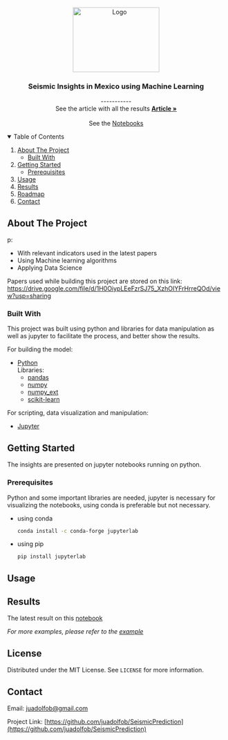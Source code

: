 <br />
<p align="center">
  <a href="https://github.com/othneildrew/Best-README-Template">
    <img src="https://i.imgur.com/6IUXvcW.png" alt="Logo" width="200" height="150">
  </a>
</p>


<h3 align="center">Seismic Insights in Mexico using Machine Learning</h3>

<p align="center">
    -----------
    <br />
    See the article with all the results <a href="https://docs.google.com/document/d/10OHSwhNoUojVWViDw_0w9KfLTqGH50FKe3zlH1BQNjU/edit?usp=sharing"><strong>Article »</strong></a>
    <br />
    <br />
    See the <a href="https://github.com/juadolfob/SeismicPrediction/tree/master/notebooks">Notebooks</a>
</p>

<!-- TABLE OF CONTENTS -->
<details open="open">
  <summary>Table of Contents</summary>
  <ol>
    <li>
      <a href="#about-the-project">About The Project</a>
      <ul>
        <li><a href="#built-with">Built With</a></li>
      </ul>
    </li>
    <li>
      <a href="#getting-started">Getting Started</a>
      <ul>
        <li><a href="#prerequisites">Prerequisites</a></li>
      </ul>
    </li>
    <li><a href="#usage">Usage</a></li>
    <li><a href="#results">Results</a></li>
    <li><a href="#roadmap">Roadmap</a></li>
    <li><a href="#contact">Contact</a></li>
  </ol>
</details>



<!-- ABOUT THE PROJECT -->

## About The Project


p:

* With relevant indicators used in the latest papers
* Using Machine learning algorithms
* Applying Data Science

Papers used while building this project are stored on this link:
https://drive.google.com/file/d/1H0OiypLEeFzrSJ75_XzhOIYFrHrreQOd/view?usp=sharing

### Built With

This project was built using python and libraries for data manipulation as well as jupyter to facilitate the process,
and better show the results.

For building the model:

* [Python](https://www.python.org/)
<br>Libraries:<br>
  * [pandas](https://pandas.pydata.org/)
  * [numpy](https://numpy.org/)
  * [numpy_ext](https://numpy_ext.org/)
  * [scikit-learn](https://scikit-learn.org/)

For scripting, data visualization and manipulation:
  
* [Jupyter](https://jupyter.org/)

<!-- GETTING STARTED -->

## Getting Started

The insights are presented on jupyter notebooks running on python.

### Prerequisites

Python and some important libraries are needed, jupyter is necessary for visualizing the notebooks, using conda is preferable but not necessary.

* using conda
  ```bash
  conda install -c conda-forge jupyterlab
  ```
  
* using pip
  ```bash
  pip install jupyterlab
  ```

## Usage
## Results
The latest result on this [notebook](https://github.com/juadolfob/SeismicPrediction/blob/master/notebooks/testing/Untitled.ipynb)

_For more examples, please refer to the [example](https://example.com)_

<!-- LICENSE -->

## License

Distributed under the MIT License. See `LICENSE` for more information.

<!-- CONTACT -->

## Contact

Email: juadolfob@gmail.com

Project Link: [https://github.com/juadolfob/SeismicPrediction](https://github.com/juadolfob/SeismicPrediction)




[contributors-shield]: https://img.shields.io/github/contributors/othneildrew/Best-README-Template.svg?style=for-the-badge

[contributors-url]: https://github.com/othneildrew/Best-README-Template/graphs/contributors

[forks-shield]: https://img.shields.io/github/forks/othneildrew/Best-README-Template.svg?style=for-the-badge

[forks-url]: https://github.com/othneildrew/Best-README-Template/network/members

[stars-shield]: https://img.shields.io/github/stars/othneildrew/Best-README-Template.svg?style=for-the-badge

[stars-url]: https://github.com/othneildrew/Best-README-Template/stargazers

[issues-shield]: https://img.shields.io/github/issues/othneildrew/Best-README-Template.svg?style=for-the-badge

[issues-url]: https://github.com/othneildrew/Best-README-Template/issues

[license-shield]: https://img.shields.io/github/license/othneildrew/Best-README-Template.svg?style=for-the-badge

[license-url]: https://github.com/othneildrew/Best-README-Template/blob/master/LICENSE.txt

[linkedin-shield]: https://img.shields.io/badge/-LinkedIn-black.svg?style=for-the-badge&logo=linkedin&colorB=555

[linkedin-url]: https://linkedin.com/in/othneildrew

[product-screenshot]: https://i.imgur.com/6IUXvcW.png

